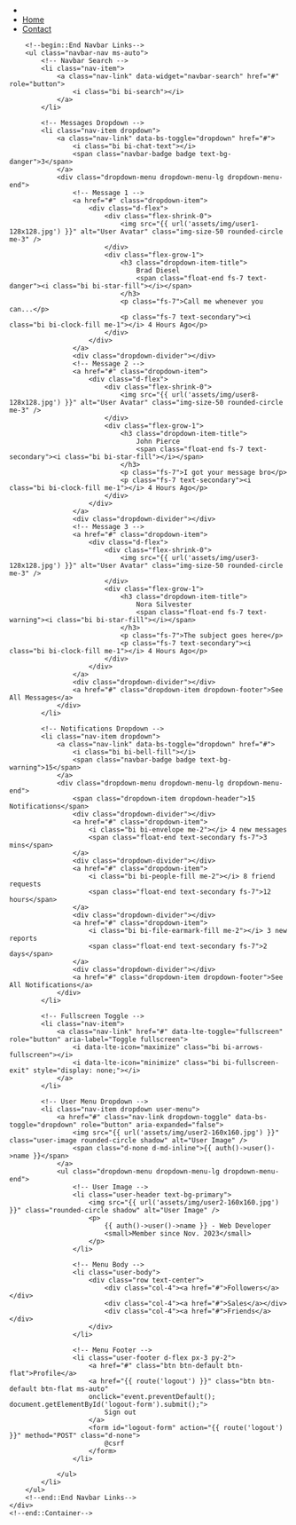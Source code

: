 <nav class="app-header navbar navbar-expand bg-body">
    <!--begin::Container-->
    <div class="container-fluid">
        <!--begin::Start Navbar Links-->
        <ul class="navbar-nav">
            <li class="nav-item">
                <a class="nav-link" data-lte-toggle="sidebar" href="#" role="button">
                    <i class="bi bi-list"></i>
                </a>
            </li>
            <li class="nav-item d-none d-md-block"><a href="#" class="nav-link">Home</a></li>
            <li class="nav-item d-none d-md-block"><a href="#" class="nav-link">Contact</a></li>
        </ul>
        <!--end::Start Navbar Links-->

        <!--begin::End Navbar Links-->
        <ul class="navbar-nav ms-auto">
            <!-- Navbar Search -->
            <li class="nav-item">
                <a class="nav-link" data-widget="navbar-search" href="#" role="button">
                    <i class="bi bi-search"></i>
                </a>
            </li>

            <!-- Messages Dropdown -->
            <li class="nav-item dropdown">
                <a class="nav-link" data-bs-toggle="dropdown" href="#">
                    <i class="bi bi-chat-text"></i>
                    <span class="navbar-badge badge text-bg-danger">3</span>
                </a>
                <div class="dropdown-menu dropdown-menu-lg dropdown-menu-end">
                    <!-- Message 1 -->
                    <a href="#" class="dropdown-item">
                        <div class="d-flex">
                            <div class="flex-shrink-0">
                                <img src="{{ url('assets/img/user1-128x128.jpg') }}" alt="User Avatar" class="img-size-50 rounded-circle me-3" />
                            </div>
                            <div class="flex-grow-1">
                                <h3 class="dropdown-item-title">
                                    Brad Diesel
                                    <span class="float-end fs-7 text-danger"><i class="bi bi-star-fill"></i></span>
                                </h3>
                                <p class="fs-7">Call me whenever you can...</p>
                                <p class="fs-7 text-secondary"><i class="bi bi-clock-fill me-1"></i> 4 Hours Ago</p>
                            </div>
                        </div>
                    </a>
                    <div class="dropdown-divider"></div>
                    <!-- Message 2 -->
                    <a href="#" class="dropdown-item">
                        <div class="d-flex">
                            <div class="flex-shrink-0">
                                <img src="{{ url('assets/img/user8-128x128.jpg') }}" alt="User Avatar" class="img-size-50 rounded-circle me-3" />
                            </div>
                            <div class="flex-grow-1">
                                <h3 class="dropdown-item-title">
                                    John Pierce
                                    <span class="float-end fs-7 text-secondary"><i class="bi bi-star-fill"></i></span>
                                </h3>
                                <p class="fs-7">I got your message bro</p>
                                <p class="fs-7 text-secondary"><i class="bi bi-clock-fill me-1"></i> 4 Hours Ago</p>
                            </div>
                        </div>
                    </a>
                    <div class="dropdown-divider"></div>
                    <!-- Message 3 -->
                    <a href="#" class="dropdown-item">
                        <div class="d-flex">
                            <div class="flex-shrink-0">
                                <img src="{{ url('assets/img/user3-128x128.jpg') }}" alt="User Avatar" class="img-size-50 rounded-circle me-3" />
                            </div>
                            <div class="flex-grow-1">
                                <h3 class="dropdown-item-title">
                                    Nora Silvester
                                    <span class="float-end fs-7 text-warning"><i class="bi bi-star-fill"></i></span>
                                </h3>
                                <p class="fs-7">The subject goes here</p>
                                <p class="fs-7 text-secondary"><i class="bi bi-clock-fill me-1"></i> 4 Hours Ago</p>
                            </div>
                        </div>
                    </a>
                    <div class="dropdown-divider"></div>
                    <a href="#" class="dropdown-item dropdown-footer">See All Messages</a>
                </div>
            </li>

            <!-- Notifications Dropdown -->
            <li class="nav-item dropdown">
                <a class="nav-link" data-bs-toggle="dropdown" href="#">
                    <i class="bi bi-bell-fill"></i>
                    <span class="navbar-badge badge text-bg-warning">15</span>
                </a>
                <div class="dropdown-menu dropdown-menu-lg dropdown-menu-end">
                    <span class="dropdown-item dropdown-header">15 Notifications</span>
                    <div class="dropdown-divider"></div>
                    <a href="#" class="dropdown-item">
                        <i class="bi bi-envelope me-2"></i> 4 new messages
                        <span class="float-end text-secondary fs-7">3 mins</span>
                    </a>
                    <div class="dropdown-divider"></div>
                    <a href="#" class="dropdown-item">
                        <i class="bi bi-people-fill me-2"></i> 8 friend requests
                        <span class="float-end text-secondary fs-7">12 hours</span>
                    </a>
                    <div class="dropdown-divider"></div>
                    <a href="#" class="dropdown-item">
                        <i class="bi bi-file-earmark-fill me-2"></i> 3 new reports
                        <span class="float-end text-secondary fs-7">2 days</span>
                    </a>
                    <div class="dropdown-divider"></div>
                    <a href="#" class="dropdown-item dropdown-footer">See All Notifications</a>
                </div>
            </li>

            <!-- Fullscreen Toggle -->
            <li class="nav-item">
                <a class="nav-link" href="#" data-lte-toggle="fullscreen" role="button" aria-label="Toggle fullscreen">
                    <i data-lte-icon="maximize" class="bi bi-arrows-fullscreen"></i>
                    <i data-lte-icon="minimize" class="bi bi-fullscreen-exit" style="display: none;"></i>
                </a>
            </li>

            <!-- User Menu Dropdown -->
            <li class="nav-item dropdown user-menu">
                <a href="#" class="nav-link dropdown-toggle" data-bs-toggle="dropdown" role="button" aria-expanded="false">
                    <img src="{{ url('assets/img/user2-160x160.jpg') }}" class="user-image rounded-circle shadow" alt="User Image" />
                    <span class="d-none d-md-inline">{{ auth()->user()->name }}</span>
                </a>
                <ul class="dropdown-menu dropdown-menu-lg dropdown-menu-end">
                    <!-- User Image -->
                    <li class="user-header text-bg-primary">
                        <img src="{{ url('assets/img/user2-160x160.jpg') }}" class="rounded-circle shadow" alt="User Image" />
                        <p>
                            {{ auth()->user()->name }} - Web Developer
                            <small>Member since Nov. 2023</small>
                        </p>
                    </li>

                    <!-- Menu Body -->
                    <li class="user-body">
                        <div class="row text-center">
                            <div class="col-4"><a href="#">Followers</a></div>
                            <div class="col-4"><a href="#">Sales</a></div>
                            <div class="col-4"><a href="#">Friends</a></div>
                        </div>
                    </li>

                    <!-- Menu Footer -->
                    <li class="user-footer d-flex px-3 py-2">
                        <a href="#" class="btn btn-default btn-flat">Profile</a>
                        <a href="{{ route('logout') }}" class="btn btn-default btn-flat ms-auto" 
                        onclick="event.preventDefault(); document.getElementById('logout-form').submit();">
                            Sign out
                        </a>
                        <form id="logout-form" action="{{ route('logout') }}" method="POST" class="d-none">
                            @csrf
                        </form>
                    </li>

                </ul>
            </li>
        </ul>
        <!--end::End Navbar Links-->
    </div>
    <!--end::Container-->
</nav>

<!-- Sidebar Toggle Script -->
<script>
  document.addEventListener('DOMContentLoaded', function() {
    const toggleBtn = document.querySelector('[data-lte-toggle="sidebar"]');
    if (toggleBtn) {
      toggleBtn.addEventListener('click', function(e) {
        e.preventDefault();
        document.body.classList.toggle('sidebar-collapse');
      });
    }
  });
</script>


